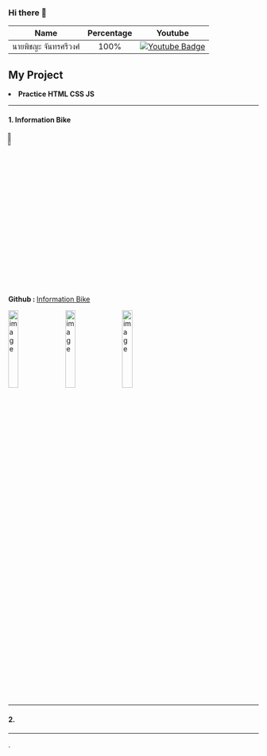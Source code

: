 ### Hi there 👋

| Name                  | Percentage | Youtube |
| --------------------- | :--------: | --------------------------------------------------------------------------------- |
| นายพิชญะ จันทรศรีวงศ์ |    100%    | <div id="badges" ><a href=""><img src="https://img.shields.io/badge/YouTube-red?style=for-the-badge&logo=youtube&logoColor=white" alt="Youtube Badge" /></a></div> |



## My Project

<li><b>Practice HTML CSS JS</b></li>

<div class="HTML_CSS_JS_1">
 
 ----------------------------------------------------------------------------------------------------------------------------------------------------------
 
  <h4>1. Information Bike</h4>   
  <div id="badges" >
    <a href="">
    <img src="https://img.shields.io/badge/YouTube-red?style=for-the-badge&logo=youtube&logoColor=white" style="width: 8%; alt="Youtube Badge" />
  </a>
</div>
   <p><span><b>Github : </b></span><a href="https://github.com/Earfi/practice_informationBike_html_css_js.git" alt="Information Bike" />Information Bike</a></p>
   <img src="https://github.com/Earfi/practice_informationBike_html_css_js/assets/129359335/a11925bf-f1dc-4784-9f5e-bc8c4ad7769c" alt="image" style="width: 20%;       max-width: 300px;">
   
  <img src="https://github.com/Earfi/practice_informationBike_html_css_js/assets/129359335/248d6520-9263-44c1-ba25-dcdee8960cc4" alt="image" style="width: 20%; max-width: 500px; margin-left: 10px;">

  <img src="https://github.com/Earfi/practice_informationBike_html_css_js/assets/129359335/32d583af-d7fd-44c2-adca-9258fedf77a1" alt="image" style="width: 20%; max-width: 500px; margin-left: 10px;">
</div>

----------------------------------------------------------------------------------------------------------------------------------------------------------

<div class="HTML_CSS_JS_2">
  <h4>2. </h4>   
</div>
                                         
----------------------------------------------------------------------------------------------------------------------------------------------------------  
  
  
  
  
  
  
  
  
  
  
  
  
  
  
  
  
  .
